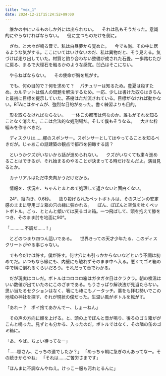 ```yaml
---
title: "vex_1"
date: 2024-12-21T15:24:52+09:00
---
```

　誰かの中にいるものしか外には出られない。
　それは私もそうだった。意識的にやらなければならない。
　役に立つものだけを側に。


　ざわ、と木々が鳴る音で、私は白昼夢から覚めた。
　今でも尚、その中に居るような気がする。ここにいてはいけないのだ、私は異物だと、そう見える。気づけば走り出していた。材質と釣り合わない整備が成された石畳。一歩踏むたびに戻る、まるで大理石を触るかのような感覚。凹凸はそこにない。

　やらねばならない。
　その使命が胸を焦がす。


　でも、何の目的で？何を求めて？
　パチュリーは知るため。豊夏は殺すため。カルテットは個人の問題を解決するため。一応、少しは書けた奴らはきちんと最初に目標を提示していた。茶樹はただ流されている。目標がなければ動かない。RTAにはタイムが、強烈な目的があった。書く練習よりも目的。

　形を取らなければならない。
　一体この都市は何なのか。誰もがそれを知ることなく消えた。ここは合法的な処刑場だ。そして僕もそうなる。
　大きな枠組みを作るべきだ。

　ディスクリは……梛のスポンサー。スポンサーとしてはやってることを知るべきだが。じゃあこの話建築の観点で都市を俯瞰する話？

　というかクズがいないから話が進められない。
　クズがいなくても粛々進めることはできるが、それ始まるのやることが決まってる時だけなんだよ。演目見るとか。

　カナリアルはただ中央向かうだけだから。

　情報を、状況を、ちゃんとまとめて処理して返さないと面白くない。


　24°、縦向き、0.6秒。
　放り投げられたペットボトルは、そのスピンの安定感のままに専用ゴミ箱の穴の縁に弾かれる。
　ぽん、ぽぽんと空気を吐くペットボトル。ごっ、ととんと傾いては戻るゴミ箱。一つ飛ばして、頭を抱えて膝をつき、そのまま肘を地面に90°。

「…………不調だ……！」

　とどのつまり四つん這いである。
　世界きっての天才少年たる、このディスクリートがやる事じゃない。

　でも今だけは許す。僕が許す。何せ穴にも引っかからないなどという不調は初めてだ。いつもなら縁にも、内壁にも触れずそのまま中へ入る。悪くてゴミ箱の中で横に倒れるくらいだろう。それだって音でわかる。

　だが現実はコレだ。ボトルはコロコロ箱はガタガタ目はクラクラ。朝の検温はいい数値が出ていたのにこのざまである。もうさっぱり解決法が見当たらない。思い当たるセクションはなく、箸にも棒にもノータッチ。藁をも拝む勢いでこの地域の神社を探す、それが現状の僕だった。生温い風がボトルを転がす。

「あれー？　ポイ捨てあかんでー、しょーねん」

　その声の方向に顔を上げる。と、頭の上でぽんと音が鳴り、後ろのゴミ箱ががこんと鳴った。見ずとも分かる、入ったのだ。ボトルではなく、その隣の缶のゴミ箱に。

「あ、やば。ちょい待ってなー」

「……梛さん、こっちの道でしたか？」
「めっちゃ朝に急ぎのんあってなー。その続きからやね」
「それは……ご苦労さまです」

「ほんまに不調なんやねえ。けっこー服も汚れとるんに」
